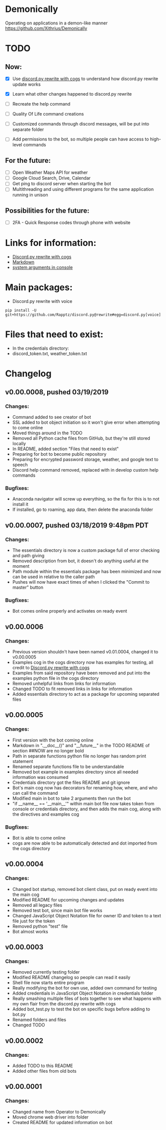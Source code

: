 # Demonically
Operating on applications in a demon-like manner
https://github.com/Xithrius/Demonically
# TODO

## Now:
- [x] Use [discord.py rewrite with cogs](!https://gist.github.com/EvieePy/d78c061a4798ae81be9825468fe146be) to understand how discord.py rewrite update works
- [x] Learn what other changes happened to discord.py rewrite
- [ ] Recreate the help command
- [ ] Quality Of Life command creations
- [ ] Customized commands through discord messages, will be put into separate folder
- [ ] Add permissions to the bot, so multiple people can have access to high-level commands


## For the future:
- [ ] Open Weather Maps API for weather
- [ ] Google Cloud Search, Drive, Calendar
- [ ] Get ping to discord server when starting the bot
- [ ] Multithreading and using different programs for the same application running in unison

## Possibilities for the future:
- [ ] 2FA - Quick Response codes through phone with website


# Links for information:
* [Discord.py rewrite with cogs](https://gist.github.com/EvieePy/d78c061a4798ae81be9825468fe146be)
* [Markdown](https://guides.github.com/features/mastering-markdown/)
* [system arguments in console](https://stackoverflow.com/questions/4117530/sys-argv1-meaning-in-script)

# Main packages:
* Discord.py rewrite with voice
```
pip install -U git+https://github.com/Rapptz/discord.py@rewrite#egg=discord.py[voice]
```

# Files that need to exist:
* In the credentials directory:
 * discord_token.txt, weather_token.txt

# Changelog

## v0.00.0008, pushed 03/19/2019
### Changes:
* Command added to see creator of bot
* SSL added to bot object initiation so it won't give error when attempting to come online
* Moved things around in the TODO
* Removed all Python cache files from GitHub, but they're still stored locally
* In README, added section "Files that need to exist"
* Preparing for bot to become public repository
* Preparing for encrypted password storage, weather, and google text to speech
* Discord help command removed, replaced with in develop custom help commands
### Bugfixes:
* Anaconda navigator will screw up everything, so the fix for this is to not install it
 * If installed, go to roaming, app data, then delete the anaconda folder

## v0.00.0007, pushed 03/18/2019 9:48pm PDT
### Changes:
* The essentials directory is now a custom package full of error checking and path giving
* Removed description from bot, it doesn't do anything useful at the moment
* Path module within the essentials package has been minimized and now can be used in relative to the caller path
* Pushes will now have exact times of when I clicked the "Commit to master" button
### Bugfixes:
* Bot comes online properly and activates on ready event

## v0.00.0006
### Changes:
* Previous version shouldn't have been named v0.01.0004, changed it to v0.00.0005
* Examples cog in the cogs directory now has examples for testing, all credit to [Discord.py rewrite with cogs](https://gist.github.com/EvieePy/d78c061a4798ae81be9825468fe146be)
* Examples from said repository have been removed and put into the examples python file in the cogs directory
* Removed unhelpful links from links for information
* Changed TODO to fit removed links in links for information
* Added essentials directory to act as a package for upcoming separated files

## v0.00.0005
### Changes:
* First version with the bot coming online
* Markdown in ".\_\_doc\_\_()" and "\_\_future\_\_" in the TODO README of section \#\#NOW are no longer bold
* Path in separate functions python file no longer has random print statement
* Renamed separate functions file to be understandable
* Removed bot example in examples directory since all needed information was consumed
* Credentials directory got the files README and git ignore
* Bot's main cog now has decorators for renaming how, where, and who can call the command
* Modified main in bot to take 2 arguments then run the bot
* "if \_\_name\_\_ == '\_\_main\_\_'" within main bot file now takes token from console or credentials directory, and then adds the main cog, along with the directives and examples cog
### Bugfixes:
* Bot is able to come online
* cogs are now able to be automatically detected and dot imported from the cogs directory

## v0.00.0004
### Changes:
* Changed bot startup, removed bot client class, put on ready event into the main cog
* Modified README for upcoming changes and updates
* Removed all legacy files
* Removed test bot, since main bot file works
* Changed JavaScript Object Notation file for owner ID and token to a text file just for the token
* Removed python "test" file
* Bot almost works

## v0.00.0003
### Changes:
* Removed currently testing folder
* Modified README changelog so people can read it easily
* Shell file now starts entire program
* Really modifying the bot for own use, added own command for testing
* Added credentials in JavaScript Object Notation in credentials folder
* Really smashing multiple files of bots together to see what happens with my own flair from the discord.py rewrite with cogs
* Added bot_test.py to test the bot on specific bugs before adding to bot.py
* Renamed folders and files
* Changed TODO

## v0.00.0002
### Changes:
* Added TODO to this README
* Added other files from old bots

## v0.00.0001
### Changes:
* Changed name from Operator to Demonically
* Moved chrome web driver into folder
* Created README for updated information on bot
